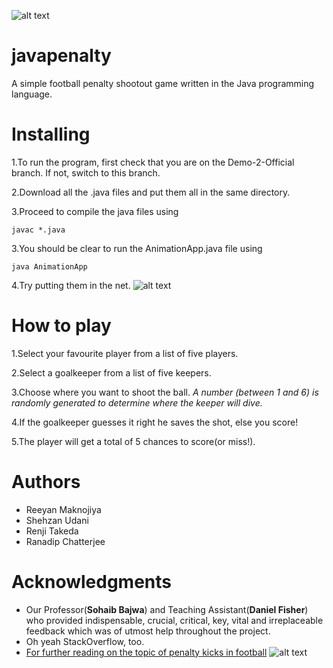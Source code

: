 ![alt text](http://t2online.com/unsafe/780x380/smart/s3.ap-south-1.amazonaws.com/cms-abp-prod-media/library/polopoly_fs/1.75901.1496484359!/image/image.jpg_gen/derivatives/matrix2x1/image.jpg)
# javapenalty
A simple football penalty shootout game written in the Java programming language.

# Installing 

1.To run the program, first check that you are on the Demo-2-Official branch. If not, switch to this branch. 

2.Download all the .java files and put them all in the same directory.

3.Proceed to compile the java files using

`javac *.java`

3.You should be clear to run the AnimationApp.java file using 

`java AnimationApp`

4.Try putting them in the net.
![alt text](http://lifesomundane.net/images/-rZ1GcHv5p_k/Uz4UWQqEHiI/AAAAAAAANMA/RzOgIadyUzE/s1600/penalty.jpg)

# How to play
1.Select your favourite player from a list of five players.

2.Select a goalkeeper from a list of five keepers.

3.Choose where you want to shoot the ball.
 _A number (between 1 and 6) is randomly generated to determine where the keeper will dive._

4.If the goalkeeper guesses it right he saves the shot, else you score!

5.The player will get a total of 5 chances to score(or miss!).

# Authors
* Reeyan Maknojiya
* Shehzan Udani
* Renji Takeda
* Ranadip Chatterjee

# Acknowledgments
* Our Professor(**Sohaib Bajwa**) and Teaching Assistant(**Daniel Fisher**) who provided indispensable, crucial, critical, key, vital and irreplaceable feedback which was of utmost help throughout the project.
* Oh yeah StackOverflow, too.
* [For further reading on the topic of penalty kicks in football](https://en.wikipedia.org/wiki/Penalty_kick_(association_football))
![alt text](https://i.ytimg.com/vi/uZsnr4No36I/maxresdefault.jpg)
